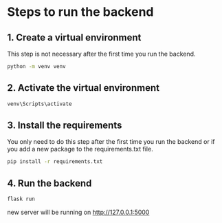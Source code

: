 # Steps to run the backend

## 1. Create a virtual environment

This step is not necessary after the first time you run the backend.

```bash
python -m venv venv
```

## 2. Activate the virtual environment

```bash
venv\Scripts\activate
```

## 3. Install the requirements

You only need to do this step after the first time you run the backend or if you add a new package to the requirements.txt file.

```bash
pip install -r requirements.txt
```

## 4. Run the backend

```bash
flask run
```

new server will be running on http://127.0.0.1:5000

